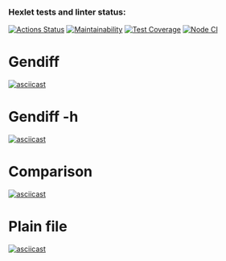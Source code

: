 ### Hexlet tests and linter status:
[![Actions Status](https://github.com/ADDICT1337/frontend-project-46/workflows/hexlet-check/badge.svg)](https://github.com/ADDICT1337/frontend-project-46/actions)
[![Maintainability](https://api.codeclimate.com/v1/badges/3d967b92d9b1a8362e39/maintainability)](https://codeclimate.com/github/ADDICT1337/frontend-project-46/maintainability)
[![Test Coverage](https://api.codeclimate.com/v1/badges/3d967b92d9b1a8362e39/test_coverage)](https://codeclimate.com/github/ADDICT1337/frontend-project-46/test_coverage)
[![Node CI](https://github.com/ADDICT1337/frontend-project-46/actions/workflows/github-actions.yml/badge.svg)](https://github.com/ADDICT1337/frontend-project-46/actions/workflows/github-actions.yml)

# Gendiff
[![asciicast](https://asciinema.org/a/utwJVwHtek4Na3klQu4sOlsas.png)](https://asciinema.org/a/utwJVwHtek4Na3klQu4sOlsas)
# Gendiff -h
[![asciicast](https://asciinema.org/a/acTh49N1PN3vDSA3YWlMGrsvf.png)](https://asciinema.org/a/acTh49N1PN3vDSA3YWlMGrsvf)
# Comparison
[![asciicast](https://asciinema.org/a/FyrvvFqy58inzngCR4F3zFM6w.png)](https://asciinema.org/a/FyrvvFqy58inzngCR4F3zFM6w)
# Plain file
[![asciicast](https://asciinema.org/a/7X7d2heilB7FqFD9G7YrPmjzk.png)](https://asciinema.org/a/7X7d2heilB7FqFD9G7YrPmjzk)
